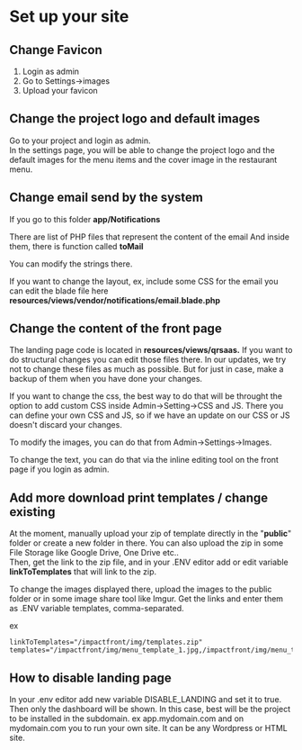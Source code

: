 # Set up your site

## Change Favicon

1. Login as admin
2. Go to Settings-&gt;images
3. Upload your favicon



## Change the project logo and default images

Go to your project and login as admin.   
In the settings page, you will be able to change the project logo and the default images for the menu items and the cover image in the restaurant menu. 

## Change email send by the system

If you go to this folder **app/Notifications**

There are list of PHP files that represent the content of the email And inside them, there is function called **toMail**

You can modify the strings there.

If you want to change the layout, ex, include some CSS for the email you can edit the blade file here **resources/views/vendor/notifications/email.blade.php**

## **Change the content of the front page**

The landing page code is located in **resources/views/qrsaas.** If you want to do structural changes you can edit those files there. In our updates, we try not to change these files as much as possible. But for just in case, make a backup of them when you have done your changes.

If you want to change the css, the best way to do that will be throught the option to add custom CSS inside Admin-&gt;Setting-&gt;CSS and JS. There you can define your own CSS and JS, so if we have an update on our CSS or JS doesn't discard your changes. 

To modify the images, you can do that from Admin-&gt;Settings-&gt;Images.

To change the text, you can do that via the inline editing tool on the front page if you login as admin.

## Add more download print templates / change existing

At the moment, manually upload your zip of template directly in the "**public**" folder or create a new folder in there. You can also upload the zip in some File Storage like Google Drive, One Drive etc..   
Then, get the link to the zip file, and in your .ENV editor add or edit variable **linkToTemplates** that will link to the zip. 

To change the images displayed there, upload the images to the public folder or in some image share tool like Imgur.  Get the links and enter them as .ENV variable templates, comma-separated. 

ex

```text
linkToTemplates="/impactfront/img/templates.zip"
templates="/impactfront/img/menu_template_1.jpg,/impactfront/img/menu_template_2.jpg"
```

## How to disable landing page

In your .env editor add new variable DISABLE\_LANDING and set it to true. Then only the dashboard will be shown. In this case, best will be the project to be installed in the subdomain. ex app.mydomain.com and on mydomain.com you to run your own site. It can be any Wordpress or HTML site. 

